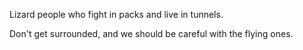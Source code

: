 Lizard people who fight in packs and live in tunnels.

Don't get surrounded, and we should be careful with the flying ones.